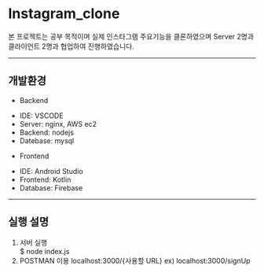 # Instagram_clone

본 프로젝트는 공부 목적이며 실제 인스타그램 주요기능을 클론하였으며 Server 2명과 클라이언트 2명과 협업하여 진행하였습니다.

------------

## 개발환경 
+ Backend
- IDE: VSCODE
- Server: nginx, AWS ec2
- Backend: nodejs
- Datebase: mysql
+ Frontend
- IDE: Android Studio
- Frontend: Kotlin
- Database: Firebase

------------

## 실행 설명
1. 서버 실행  
    $ node index.js
2. POSTMAN 이용
    localhost:3000/{사용할 URL}
    ex) localhost:3000/signUp
